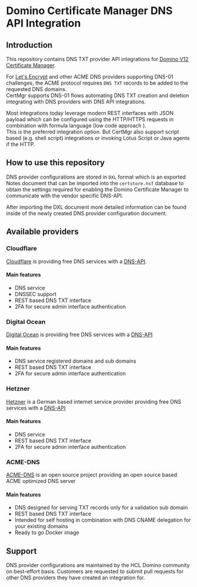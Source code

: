 # Domino Certificate Manager DNS API Integration

## Introduction

This repository contains DNS TXT provider API integrations for [Domino V12 Certificate Manager](https://help.hcltechsw.com/domino/12.0.0/admin/secu_le_using_certificate_manager.html).

For [Let's Encrypt](https://letsencrypt.org/) and other ACME DNS providers supporting DNS-01 challenges, the ACME protocol requires `DNS TXT` records to be added to the requested DNS domains.  
CertMgr supports DNS-01 flows automating DNS TXT creation and deletion integrating with DNS providers with DNS API integrations.  

Most integrations today leverage modern REST interfaces with JSON payload which can be configured using the HTTP/HTTPS requests in combination with formula language (low code approach ).  
This is the preferred integration option.  But CertMgr also support script based (e.g. shell script) integrations or invoking Lotus Script or Java agents if the HTTP.


## How to use this repository

DNS provider configurations are stored in `DXL` format which is an exported Notes document that can be imported into the `certstore.nsf` database to obtain the settings required for enabling the Domino Certificate Manager to communicate with the vendor specific DNS-API.

After importing the DXL document more detailed information can be found inside of the newly created DNS provider configuration document. 


## Available providers

### Cloudflare

[Cloudflare](https://www.cloudflare.com) is providing free DNS services with a [DNS-API](https://api.cloudflare.com/).

#### Main features

- DNS service
- DNSSEC support
- REST based DNS TXT interface
- 2FA for secure admin interface authentication


### Digital Ocean

[Digital Ocean](https://cloud.digitalocean.com) is providing free DNS services with a [DNS-API](https://developers.digitalocean.com/documentation/v2/)

#### Main features

- DNS service registered domains and sub domains
- REST based DNS TXT interface
- 2FA for secure admin interface authentication


### Hetzner

[Hetzner](https://www.hetzner.com/) is a German based internet service provider providing free DNS services with a [DNS-API](https://dns.hetzner.com/api-docs/)

#### Main features

- DNS service
- REST based DNS TXT interface
- 2FA for secure admin interface authentication

### ACME-DNS

[ACME-DNS](https://github.com/joohoi/acme-dns) is an open source project providing an open source based ACME optimized DNS server

#### Main features

- DNS designed for serving TXT records only for a validation sub domain
- REST based DNS TXT interface
- Intended for self hosting in combination with DNS CNAME delegation for your existing domains
- Ready to go Docker image


## Support

DNS provider configurations are maintained by the HCL Domino community on best-effort basis. 
Customers are requested to submit pull requests for other DNS providers they have created an integration for. 
